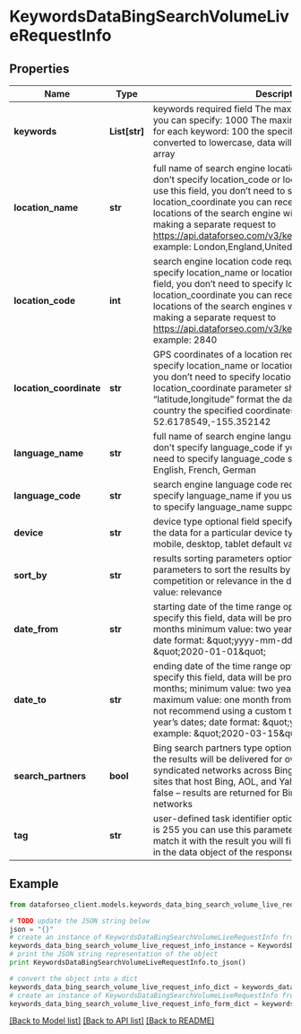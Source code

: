 # KeywordsDataBingSearchVolumeLiveRequestInfo


## Properties

Name | Type | Description | Notes
------------ | ------------- | ------------- | -------------
**keywords** | **List[str]** | keywords required field The maximum number of keywords you can specify: 1000 The maximum number of characters for each keyword: 100 the specified keywords will be converted to lowercase, data will be provided in a separate array | [optional] 
**location_name** | **str** | full name of search engine location required field if you don’t specify location_code or location_coordinate if you use this field, you don’t need to specify location_code or location_coordinate you can receive the list of available locations of the search engine with their location_name by making a separate request to https://api.dataforseo.com/v3/keywords_data/bing/locations example: London,England,United Kingdom | [optional] 
**location_code** | **int** | search engine location code required field if you don’t specify location_name or location_coordinate if you use this field, you don’t need to specify location_name or location_coordinate you can receive the list of available locations of the search engines with their location_code by making a separate request to https://api.dataforseo.com/v3/keywords_data/bing/locations example: 2840 | [optional] 
**location_coordinate** | **str** | GPS coordinates of a location required field if you don’t specify location_name or location_code if you use this field, you don’t need to specify location_name or location_code location_coordinate parameter should be specified in the “latitude,longitude” format the data will be provided for the country the specified coordinates belong to example: 52.6178549,-155.352142 | [optional] 
**language_name** | **str** | full name of search engine language required field if you don’t specify language_code if you use this field, you don’t need to specify language_code supported languages: English, French, German | [optional] 
**language_code** | **str** | search engine language code required field if you don’t specify language_name if you use this field, you don’t need to specify language_name supported languages: en, fr, de | [optional] 
**device** | **str** | device type optional field specify this field if you want to get the data for a particular device typepossible values: all, mobile, desktop, tablet default value: all | [optional] 
**sort_by** | **str** | results sorting parameters optional field Use these parameters to sort the results by search_volume, cpc, competition or relevance in the descending order default value: relevance | [optional] 
**date_from** | **str** | starting date of the time range optional field if you don’t specify this field, data will be provided for the last 12 months minimum value: two years back from today’s date date format: \&quot;yyyy-mm-dd\&quot; example: \&quot;2020-01-01\&quot; | [optional] 
**date_to** | **str** | ending date of the time range optional field if you don’t specify this field, data will be provided for the last 12 months; minimum value: two years back from today’s date; maximum value: one month from today’s date; note: we do not recommend using a custom time range for the past year’s dates; date format: \&quot;yyyy-mm-dd\&quot; example: \&quot;2020-03-15\&quot; | [optional] 
**search_partners** | **bool** | Bing search partners type optional field if you specify true, the results will be delivered for owned, operated, and syndicated networks across Bing, Yahoo, AOL and partner sites that host Bing, AOL, and Yahoo search. default value: false – results are returned for Bing, AOL, and Yahoo search networks | [optional] 
**tag** | **str** | user-defined task identifier optional field the character limit is 255 you can use this parameter to identify the task and match it with the result you will find the specified tag value in the data object of the response | [optional] 

## Example

```python
from dataforseo_client.models.keywords_data_bing_search_volume_live_request_info import KeywordsDataBingSearchVolumeLiveRequestInfo

# TODO update the JSON string below
json = "{}"
# create an instance of KeywordsDataBingSearchVolumeLiveRequestInfo from a JSON string
keywords_data_bing_search_volume_live_request_info_instance = KeywordsDataBingSearchVolumeLiveRequestInfo.from_json(json)
# print the JSON string representation of the object
print KeywordsDataBingSearchVolumeLiveRequestInfo.to_json()

# convert the object into a dict
keywords_data_bing_search_volume_live_request_info_dict = keywords_data_bing_search_volume_live_request_info_instance.to_dict()
# create an instance of KeywordsDataBingSearchVolumeLiveRequestInfo from a dict
keywords_data_bing_search_volume_live_request_info_form_dict = keywords_data_bing_search_volume_live_request_info.from_dict(keywords_data_bing_search_volume_live_request_info_dict)
```
[[Back to Model list]](../README.md#documentation-for-models) [[Back to API list]](../README.md#documentation-for-api-endpoints) [[Back to README]](../README.md)


